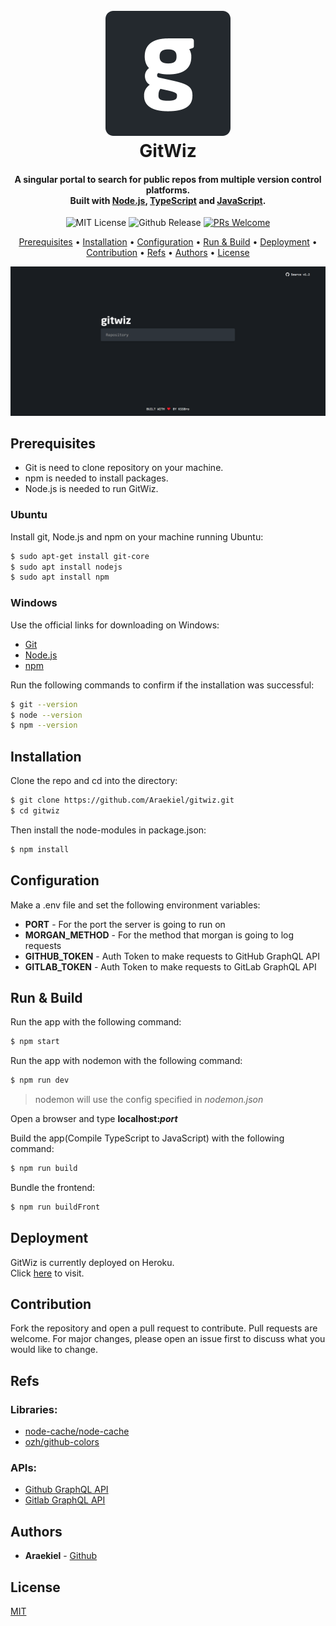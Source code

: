 <h1 align="center">
  <br>
  <a href="https://gitwiz.herokuapp.com"><img src="https://github.com/Araekiel/gitwiz/blob/master/src/public/images/png/icon.png" alt="GitWiz" width="200"></a>
  <br>
  GitWiz
  <br>
</h1>

<h4 align="center">
A singular portal to search for public repos from multiple version control platforms.
<br/>
Built with <a href="https://nodejs.org/en/">Node.js</a>, <a href="https://www.typescriptlang.org/">TypeScript</a> and <a href="https://developer.mozilla.org/en-US/docs/Web/JavaScript">JavaScript</a>.
</h4>

<p align="center">
  <a><img alt="MIT License" src="https://img.shields.io/apm/l/atomic-design-ui.svg?"></a>
  <a><img alt="Github Release" src="https://img.shields.io/badge/release-v1.2-blue"></a>
  <a href="http://makeapullrequest.com">
    <img alt="PRs Welcome"src="https://img.shields.io/badge/PRs-welcome-brightgreen.svg?style=flat">
  </a>
</p>

<p align="center">
  <a href="#prerequisites">Prerequisites</a> •
  <a href="#installation">Installation</a> •
  <a href="#configuration">Configuration</a> •
  <a href="#run--build">Run & Build</a> •
  <a href="#deployment">Deployment</a> •
  <a href="#contribution">Contribution</a> •
  <a href="#refs">Refs</a> •
  <a href="#authors">Authors</a> •
  <a href="#license">License</a>
</p>

<img alt="Gif" src="https://raw.githubusercontent.com/Araekiel/gitwiz/master/src/public/images/other/gitwiz.gif">

## Prerequisites

- Git is need to clone repository on your machine.
- npm is needed to install packages.
- Node.js is needed to run GitWiz.

### Ubuntu

Install git, Node.js and npm on your machine running Ubuntu:

```bash
$ sudo apt-get install git-core
$ sudo apt install nodejs
$ sudo apt install npm
```
### Windows 

Use the official links for downloading on Windows:

- [Git](https://git-scm.com/)
- [Node.js](https://nodejs.org/en/download/)
- [npm](https://www.npmjs.com/get-npm)

Run the following commands to confirm if the installation was successful:

```bash
$ git --version
$ node --version
$ npm --version 
```

## Installation

Clone the repo and cd into the directory: 

```bash
$ git clone https://github.com/Araekiel/gitwiz.git
$ cd gitwiz 
```

Then install the node-modules in package.json:

```bash
$ npm install
```

## Configuration 

Make a .env file and set the following environment variables: 
- **PORT** - For the port the server is going to run on
- **MORGAN_METHOD** - For the method that morgan is going to log requests
- **GITHUB_TOKEN** - Auth Token to make requests to GitHub GraphQL API
- **GITLAB_TOKEN** - Auth Token to make requests to GitLab GraphQL API

## Run & Build

Run the app with the following command:

```bash
$ npm start
```

Run the app with nodemon with the following command:

```bash
$ npm run dev
```
> nodemon will use the config specified in *nodemon.json*

Open a browser and type **localhost:_port_**

Build the app(Compile TypeScript to JavaScript) with the following command:

```bash
$ npm run build
```

Bundle the frontend: 

```bash
$ npm run buildFront
```

## Deployment 

GitWiz is currently deployed on Heroku.
<br/>
Click [here](https://gitwiz.herokuapp.com) to visit.

## Contribution

Fork the repository and open a pull request to contribute.
Pull requests are welcome. For major changes, please open an issue first to discuss what you would like to change.

## Refs

### Libraries:

- [node-cache/node-cache](https://github.com/node-cache/node-cache)
- [ozh/github-colors](https://github.com/ozh/github-colors)

### APIs:

- [Github GraphQL API](https://developer.github.com/v4/)
- [Gitlab GraphQL API](https://docs.gitlab.com/ee/api/graphql/)

## Authors

- **Araekiel** - [Github](https://github.com/Araekiel)

## License

[MIT](https://choosealicense.com/licenses/mit/)
